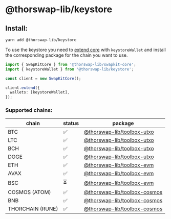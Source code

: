 # @thorswap-lib/keystore

## Install:

```bash
yarn add @thorswap-lib/keystore
```

To use the keystore you need to [extend core](packages/swapkit-core#swapkitcore-api) with `keystoreWallet` and install the corresponding package for the chain you want to use.

```ts
import { SwapKitCore } from '@thorswap-lib/swapkit-core';
import { keystoreWallet } from '@thorswap-lib/keystore';

const client = new SwapKitCore();

client.extend({
  wallets: [keystoreWallet],
});
```


### Supported chains:

| chain            | status | package                                                     |
| ---------------- | ------ | ----------------------------------------------------------- |
| BTC              | ✅     | [@thorswap-lib/toolbox-utxo](../toolbox-utxo/README.md)     |
| LTC              | ✅     | [@thorswap-lib/toolbox-utxo](../toolbox-utxo/README.md)     |
| BCH              | ✅     | [@thorswap-lib/toolbox-utxo](../toolbox-utxo/README.md)     |
| DOGE             | ✅     | [@thorswap-lib/toolbox-utxo](../toolbox-utxo/README.md)     |
| ETH              | ✅     | [@thorswap-lib/toolbox-evm](../toolbox-evm/README.md)       |
| AVAX             | ✅     | [@thorswap-lib/toolbox-evm](../toolbox-evm/README.md)       |
| BSC              | ⏳     | [@thorswap-lib/toolbox-evm](../toolbox-evm/README.md)       |
| COSMOS (ATOM)    | ✅     | [@thorswap-lib/toolbox-cosmos](../toolbox-cosmos/README.md) |
| BNB              | ✅     | [@thorswap-lib/toolbox-cosmos](../toolbox-cosmos/README.md) |
| THORCHAIN (RUNE) | ✅     | [@thorswap-lib/toolbox-cosmos](../toolbox-cosmos/README.md) |
